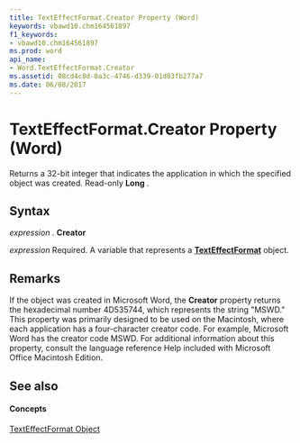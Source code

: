 ```yaml
---
title: TextEffectFormat.Creator Property (Word)
keywords: vbawd10.chm164561897
f1_keywords:
- vbawd10.chm164561897
ms.prod: word
api_name:
- Word.TextEffectFormat.Creator
ms.assetid: 08cd4c8d-0a3c-4746-d339-01d03fb277a7
ms.date: 06/08/2017
---
```



# TextEffectFormat.Creator Property (Word)

Returns a 32-bit integer that indicates the application in which the specified object was created. Read-only  **Long** .


## Syntax

 _expression_ . **Creator**

 _expression_ Required. A variable that represents a **[TextEffectFormat](Word.TextEffectFormat.md)** object.


## Remarks

If the object was created in Microsoft Word, the  **Creator** property returns the hexadecimal number 4D535744, which represents the string "MSWD." This property was primarily designed to be used on the Macintosh, where each application has a four-character creator code. For example, Microsoft Word has the creator code MSWD. For additional information about this property, consult the language reference Help included with Microsoft Office Macintosh Edition.


## See also


#### Concepts


[TextEffectFormat Object](Word.TextEffectFormat.md)

